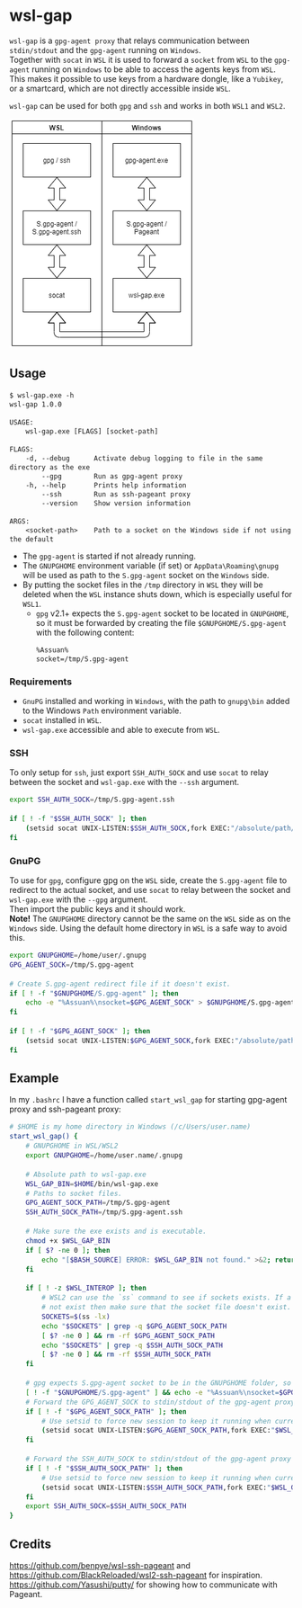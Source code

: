 # wsl-gap

`wsl-gap` is a `gpg-agent proxy` that relays communication between `stdin/stdout` 
and the `gpg-agent` running on `Windows`.  
Together with `socat` in `WSL` it is used to forward a `socket` from `WSL` 
to the `gpg-agent` running on `Windows` to be able to access the agents keys from
`WSL`. 
This makes it possible to use keys from a hardware dongle, like a `Yubikey`, or
a smartcard, which are not directly accessible inside `WSL`.

`wsl-gap` can be used for both `gpg` and `ssh` and works in both `WSL1` and `WSL2`.

![Connection Diagram](./flowchart.png)

## Usage
```
$ wsl-gap.exe -h
wsl-gap 1.0.0

USAGE:
    wsl-gap.exe [FLAGS] [socket-path]

FLAGS:
    -d, --debug      Activate debug logging to file in the same directory as the exe
        --gpg        Run as gpg-agent proxy
    -h, --help       Prints help information
        --ssh        Run as ssh-pageant proxy
        --version    Show version information

ARGS:
    <socket-path>    Path to a socket on the Windows side if not using the default
```

* The `gpg-agent` is started if not already running.
* The `GNUPGHOME` environment variable (if set) or `AppData\Roaming\gnupg` will be
  used as path to the `S.gpg-agent` socket on the `Windows` side.
* By putting the socket files in the `/tmp` directory in `WSL` they will be deleted
  when the `WSL` instance shuts down, which is especially useful for `WSL1`.
    * `gpg` v2.1+ expects the `S.gpg-agent` socket to be located in `GNUPGHOME`, 
      so it must be forwarded by creating the file `$GNUPGHOME/S.gpg-agent` with
      the following content:
      ```
      %Assuan%
      socket=/tmp/S.gpg-agent
      ```

### Requirements
* `GnuPG` installed and working in `Windows`, with the path to `gnupg\bin` added
  to the Windows `Path` environment variable.
* `socat` installed in `WSL`.
* `wsl-gap.exe` accessible and able to execute from `WSL`.

### SSH
To only setup for `ssh`, just export `SSH_AUTH_SOCK` and use `socat` to relay between
the socket and `wsl-gap.exe` with the `--ssh` argument.
```bash
export SSH_AUTH_SOCK=/tmp/S.gpg-agent.ssh

if [ ! -f "$SSH_AUTH_SOCK" ]; then
    (setsid socat UNIX-LISTEN:$SSH_AUTH_SOCK,fork EXEC:"/absolute/path/to/wsl-gap.exe --ssh" &) >/dev/null 2>&1
fi
```

### GnuPG
To use for `gpg`, configure gpg on the `WSL` side, create the `S.gpg-agent` file
to redirect to the actual socket, and use `socat` to relay between the socket and 
`wsl-gap.exe` with the `--gpg` argument.  
Then import the public keys and it should work.  
**Note!** The `GNUPGHOME` directory cannot be the same on the `WSL` side as on the `Windows`
side. Using the default home directory in `WSL` is a safe way to avoid this.
```bash
export GNUPGHOME=/home/user/.gnupg
GPG_AGENT_SOCK=/tmp/S.gpg-agent

# Create S.gpg-agent redirect file if it doesn't exist.
if [ ! -f "$GNUPGHOME/S.gpg-agent" ]; then
    echo -e "%Assuan%\nsocket=$GPG_AGENT_SOCK" > $GNUPGHOME/S.gpg-agent
fi

if [ ! -f "$GPG_AGENT_SOCK" ]; then
    (setsid socat UNIX-LISTEN:$GPG_AGENT_SOCK,fork EXEC:"/absolute/path/to/wsl-gap.exe --gpg" &) >/dev/null 2>&1
fi
```

## Example
In my `.bashrc` I have a function called `start_wsl_gap` for starting gpg-agent proxy and ssh-pageant proxy:
```bash
# $HOME is my home directory in Windows (/c/Users/user.name)
start_wsl_gap() {
    # GNUPGHOME in WSL/WSL2
    export GNUPGHOME=/home/user.name/.gnupg

    # Absolute path to wsl-gap.exe
    WSL_GAP_BIN=$HOME/bin/wsl-gap.exe
    # Paths to socket files.
    GPG_AGENT_SOCK_PATH=/tmp/S.gpg-agent
    SSH_AUTH_SOCK_PATH=/tmp/S.gpg-agent.ssh

    # Make sure the exe exists and is executable.
    chmod +x $WSL_GAP_BIN
    if [ $? -ne 0 ]; then
        echo "[$BASH_SOURCE] ERROR: $WSL_GAP_BIN not found." >&2; return 1;
    fi

    if [ ! -z $WSL_INTEROP ]; then
        # WSL2 can use the `ss` command to see if sockets exists. If a socket does
        # not exist then make sure that the socket file doesn't exist.
        SOCKETS=$(ss -lx)
        echo "$SOCKETS" | grep -q $GPG_AGENT_SOCK_PATH
        [ $? -ne 0 ] && rm -rf $GPG_AGENT_SOCK_PATH
        echo "$SOCKETS" | grep -q $SSH_AUTH_SOCK_PATH
        [ $? -ne 0 ] && rm -rf $SSH_AUTH_SOCK_PATH
    fi

    # gpg expects S.gpg-agent socket to be in the GNUPGHOME folder, so it must be redirected
    [ ! -f "$GNUPGHOME/S.gpg-agent" ] && echo -e "%Assuan%\nsocket=$GPG_AGENT_SOCK_PATH" > $GNUPGHOME/S.gpg-agent
    # Forward the GPG_AGENT_SOCK to stdin/stdout of the gpg-agent proxy
    if [ ! -f "$GPG_AGENT_SOCK_PATH" ]; then
        # Use setsid to force new session to keep it running when current terminal closes
        (setsid socat UNIX-LISTEN:$GPG_AGENT_SOCK_PATH,fork EXEC:"$WSL_GAP_BIN --gpg" &) >/dev/null 2>&1
    fi

    # Forward the SSH_AUTH_SOCK to stdin/stdout of the gpg-agent proxy
    if [ ! -f "$SSH_AUTH_SOCK_PATH" ]; then
        # Use setsid to force new session to keep it running when current terminal closes
        (setsid socat UNIX-LISTEN:$SSH_AUTH_SOCK_PATH,fork EXEC:"$WSL_GAP_BIN --ssh" &) >/dev/null 2>&1
    fi
    export SSH_AUTH_SOCK=$SSH_AUTH_SOCK_PATH
}
```

## Credits
https://github.com/benpye/wsl-ssh-pageant and https://github.com/BlackReloaded/wsl2-ssh-pageant for inspiration.  
https://github.com/Yasushi/putty/ for showing how to communicate with Pageant.
